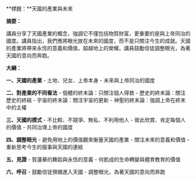 **標題：**天國的產業與未來

**摘要：**

講員分享了天國產業的概念，強調它不僅包括物質財富，更重要的是與上帝同治的國度。講員指出，我們應將眼光放在未來的國度，而不是只關注今生的成就。天國的產業將帶來永恆的意義和價值，超越地上的榮耀。講員鼓勵信徒調整眼光，為著天國的意向而奔跑。

**大綱：**

**一、天國的產業**
    - 土地、兒女、上帝本身
    - 未來與上帝同治的國度

**二、對產業的不同看法**
    - 個體的終末論：只關注個人得救
    - 歷史的終末論：關注歷史的終結
    - 宇宙的終末論：關注宇宙的更新
    - 神聖的終末論：強調上帝在終末中的主權

**三、天國的模式**
    - 不比較、不競爭、無私、不利用他人
    - 彼此欣賞、肯定每個人的價值
    - 共同治理上帝的國度

**四、調整眼光**
    - 避免用地上的價值觀來衡量天國的產業
    - 關注未來的意義和價值
    - 重新思考今生的服事與天國的連結

**五、見證**
    - 賀蓮華的舞蹈與永恆的意義
    - 何凱成的生命轉變與體育教育的價值

**六、呼召**
    - 鼓勵信徒預備進入天國
    - 調整眼光，為著天國的意向而奔跑